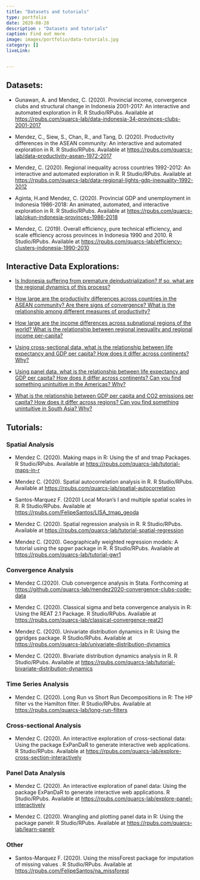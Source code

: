 ```yaml
---
title: "Datasets and tutorials"
type: portfolio
date: 2020-08-28
description : "Datasets and tutorials"
caption: Find out more
image: images/portfolio/data-tutorials.jpg
category: []
liveLink: 


---
```


## Datasets:

- Gunawan, A. and Mendez, C. (2020). Provincial income, convergence clubs and structural change in Indonesia 2001-2017: An interactive and automated exploration in R. R Studio/RPubs. Available at <https://rpubs.com/quarcs-lab/data-indonesia-34-provinces-clubs-2001-2017>

- Mendez, C., Siew, S., Chan, R., and Tang, D. (2020). Productivity differences in the ASEAN community: An interactive and automated exploration in R. R Studio/RPubs. Available at <https://rpubs.com/quarcs-lab/data-productivity-asean-1972-2017>

- Mendez, C. (2020). Regional inequality across countries 1992-2012: An interactive and automated exploration in R. R Studio/RPubs. Available at <https://rpubs.com/quarcs-lab/data-regional-lights-gdp-inequality-1992-2012>

- Aginta, H.and Mendez, C. (2020). Provincial GDP and unemployment in Indonesia 1986-2018: An animated, automated, and interactive exploration in R. R Studio/RPubs. Available at <https://rpubs.com/quarcs-lab/okun-indonesia-provinces-1986-2018>

- Mendez, C. (2019). Overall efficiency, pure technical efficiency, and scale efficiency across provinces in Indonesia 1990 and 2010. R Studio/RPubs. Available at <https://rpubs.com/quarcs-lab/efficiency-clusters-indonesia-1990-2010>



## Interactive Data Explorations:

- [Is Indonesia suffering from premature deindustrialization? If so, what are the regional dynamics of this process?](https://carlosmendez777.shinyapps.io/data-indonesia-34-provinces-clubs-2001-2017)

- [How large are the productivity differences across countries in the ASEAN community? Are there signs of convergence? What is the relationship among different measures of productivity?](https://carlosmendez777.shinyapps.io/data-productivity-asean-1972-2017)

- [How large are the income differences across subnational regions of the world? What is the relationship between regional inequality and regional income per-capita?](https://carlosmendez777.shinyapps.io/data-regional-lights-gdp-inequality-1992-2012)

- [Using cross-sectional data, what is the relationship between life expectancy and GDP per capita? How does it differ across continents? Why?](https://carlosmendez777.shinyapps.io/short-project-explore-cross-section-interactively)

- [Using panel data, what is the relationship between life expectancy and GDP per capita? How does it differ across continents? Can you find something unintuitive in the Americas? Why?](https://carlosmendez777.shinyapps.io/short-project-explore-panel-interactively/)

- [What is the relationship between GDP per capita and CO2 emissions per capita? How does it differ across regions? Can you find something unintuitive in South Asia? Why?](https://jgassen.shinyapps.io/expand_co2/)


## Tutorials:


### Spatial Analysis

- Mendez C. (2020). Making maps in R: Using the sf and tmap Packages. R Studio/RPubs. Available at https://rpubs.com/quarcs-lab/tutorial-maps-in-r

- Mendez C. (2020). Spatial autocorrelation analysis in R. R Studio/RPubs. Available at https://rpubs.com/quarcs-lab/spatial-autocorrelation

- Santos-Marquez F. (2020) Local Moran’s I and multiple spatial scales in R. R Studio/RPubs. Available at https://rpubs.com/FelipeSantos/LISA_tmap_geoda

- Mendez C. (2020). Spatial regression analysis in R. R Studio/RPubs. Available at https://rpubs.com/quarcs-lab/tutorial-spatial-regression

- Mendez C. (2020). Geographically weighted regression models: A tutorial using the spgwr package in R. R Studio/RPubs. Available at https://rpubs.com/quarcs-lab/tutorial-gwr1


### Convergence Analysis

- Mendez C.(2020). Club convergence analysis in Stata. Forthcoming at https://github.com/quarcs-lab/mendez2020-convergence-clubs-code-data

- Mendez C. (2020). Classical sigma and beta convergence analysis in R: Using the REAT 2.1 Package. R Studio/RPubs. Available at https://rpubs.com/quarcs-lab/classical-convergence-reat21

- Mendez C. (2020). Univariate distribution dynamics in R: Using the ggridges package. R Studio/RPubs. Available at https://rpubs.com/quarcs-lab/univariate-distribution-dynamics

- Mendez C. (2020). Bivariate distribution dynamics analysis in R. R Studio/RPubs. Available at https://rpubs.com/quarcs-lab/tutorial-bivariate-distribution-dynamics


### Time Series Analysis

- Mendez C. (2020). Long Run vs Short Run Decompositions in R: The HP filter vs the Hamilton filter. R Studio/RPubs. Available at https://rpubs.com/quarcs-lab/long-run-filters


### Cross-sectional Analysis

- Mendez C. (2020). An interactive exploration of cross-sectional data: Using the package ExPanDaR to generate interactive web applications. R Studio/RPubs. Available at https://rpubs.com/quarcs-lab/explore-cross-section-interactively


### Panel Data Analysis

- Mendez C. (2020). An interactive exploration of panel data: Using the package ExPanDaR to generate interactive web applications. R Studio/RPubs. Available at https://rpubs.com/quarcs-lab/explore-panel-interactively

- Mendez C. (2020). Wrangling and plotting panel data in R: Using the package panelr. R Studio/RPubs. Available at https://rpubs.com/quarcs-lab/learn-panelr



### Other

- Santos-Marquez F. (2020). Using the missForest package for imputation of missing values . R Studio/RPubs. Available at https://rpubs.com/FelipeSantos/na_missforest

